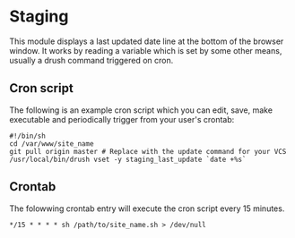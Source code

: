 # Staging

This module displays a last updated date line at the bottom of the browser
window. It works by reading a variable which is set by some other means,
usually a drush command triggered on cron.

## Cron script

The following is an example cron script which you can edit, save, make
executable and periodically trigger from your user's crontab:

    #!/bin/sh
    cd /var/www/site_name
    git pull origin master # Replace with the update command for your VCS
    /usr/local/bin/drush vset -y staging_last_update `date +%s`

## Crontab

The folowwing crontab entry will execute the cron script every 15 minutes.

    */15 * * * * sh /path/to/site_name.sh > /dev/null

